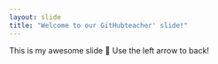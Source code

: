 ```yaml
---
layout: slide
title: "Welcome to our GitHubteacher' slide!"
---
```

This is my awesome slide :tada:
Use the left arrow to back!

